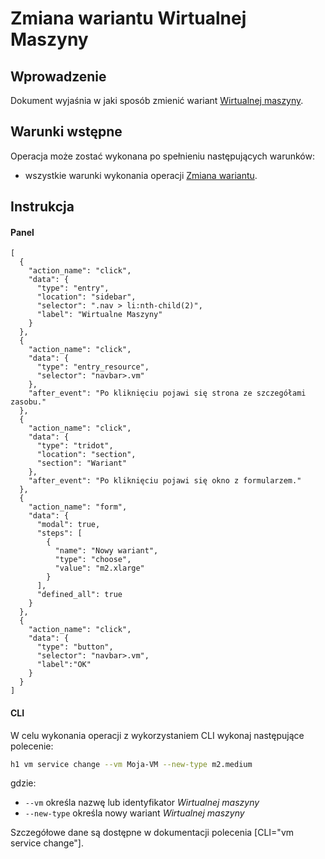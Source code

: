 # Zmiana wariantu Wirtualnej Maszyny

## Wprowadzenie

Dokument wyjaśnia w jaki sposób zmienić wariant [Wirtualnej maszyny](/resource/compute/virtual-machine.md).

## Warunki wstępne

Operacja może zostać wykonana po spełnieniu następujących warunków:

* wszystkie warunki wykonania operacji [Zmiana wariantu](/resource/compute/virtual-machine.md).

## Instrukcja

#### Panel

```guide
[
  {
    "action_name": "click",
    "data": {
      "type": "entry",
      "location": "sidebar",
      "selector": ".nav > li:nth-child(2)",
      "label": "Wirtualne Maszyny"
    }
  },
  {
    "action_name": "click",
    "data": {
      "type": "entry_resource",
      "selector": "navbar>.vm"
    },
    "after_event": "Po kliknięciu pojawi się strona ze szczegółami zasobu."
  },
  {
    "action_name": "click",
    "data": {
      "type": "tridot",
      "location": "section",
      "section": "Wariant"
    },
    "after_event": "Po kliknięciu pojawi się okno z formularzem."
  },
  {
    "action_name": "form",
    "data": {
      "modal": true,
      "steps": [
        {
          "name": "Nowy wariant",
          "type": "choose",
          "value": "m2.xlarge"
        }
      ],
      "defined_all": true
    }
  },
  {
    "action_name": "click",
    "data": {
      "type": "button",
      "selector": "navbar>.vm",
      "label":"OK"
    }
  }
]
```

#### CLI

W celu wykonania operacji z wykorzystaniem CLI wykonaj następujące polecenie:

```bash
h1 vm service change --vm Moja-VM --new-type m2.medium
```

gdzie:

 * ```--vm``` określa nazwę lub identyfikator *Wirtualnej maszyny*
 * ```--new-type``` określa nowy wariant *Wirtualnej maszyny*

Szczegółowe dane są dostępne w dokumentacji polecenia [CLI="vm service change"].